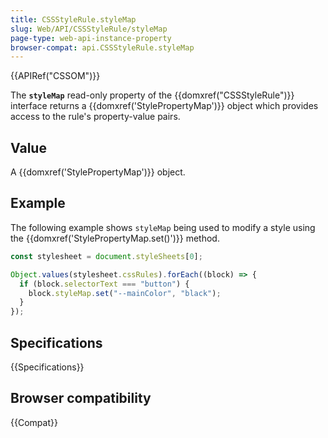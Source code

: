 ```yaml
---
title: CSSStyleRule.styleMap
slug: Web/API/CSSStyleRule/styleMap
page-type: web-api-instance-property
browser-compat: api.CSSStyleRule.styleMap
---
```


{{APIRef("CSSOM")}}

The **`styleMap`** read-only property of the
{{domxref("CSSStyleRule")}} interface returns a {{domxref('StylePropertyMap')}} object
which provides access to the rule's property-value pairs.

## Value

A {{domxref('StylePropertyMap')}} object.

## Example

The following example shows `styleMap` being used to modify a style using
the {{domxref('StylePropertyMap.set()')}} method.

```js
const stylesheet = document.styleSheets[0];

Object.values(stylesheet.cssRules).forEach((block) => {
  if (block.selectorText === "button") {
    block.styleMap.set("--mainColor", "black");
  }
});
```

## Specifications

{{Specifications}}

## Browser compatibility

{{Compat}}

